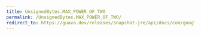 ```yaml
---
title: UnsignedBytes.MAX_POWER_OF_TWO
permalink: /UnsignedBytes.MAX_POWER_OF_TWO/
redirect_to: https://guava.dev/releases/snapshot-jre/api/docs/com/google/common/primitives/UnsignedBytes.html#MAX_POWER_OF_TWO
---
```

